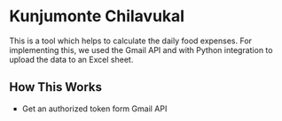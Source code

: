 <h1>Kunjumonte Chilavukal </h1>

This is a tool which helps to calculate the daily food expenses. For implementing this, we used the Gmail API and with Python integration to upload the data to an Excel sheet.

<h2>How This Works</h2>
<ul style="list-style-type:square;">
    <li>Get an authorized token form Gmail API</li>
</ul>
